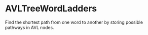 # AVLTreeWordLadders
Find the shortest path from one word to another by storing possible pathways in AVL nodes. 
